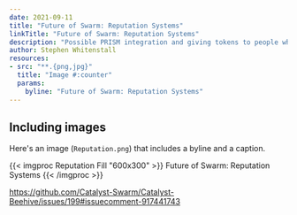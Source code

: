 ```yaml
---
date: 2021-09-11
title: "Future of Swarm: Reputation Systems"
linkTitle: "Future of Swarm: Reputation Systems"
description: "Possible PRISM integration and giving tokens to people who join meets"
author: Stephen Whitenstall
resources:
- src: "**.{png,jpg}"
  title: "Image #:counter"
  params:
    byline: "Future of Swarm: Reputation Systems"
---
```


## Including images

Here's an image (`Reputation.png`) that includes a byline and a caption.


{{< imgproc Reputation Fill "600x300" >}}
Future of Swarm: Reputation Systems
{{< /imgproc >}}


https://github.com/Catalyst-Swarm/Catalyst-Beehive/issues/199#issuecomment-917441743
